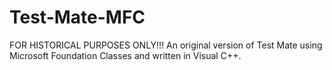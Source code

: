 # Test-Mate-MFC
FOR HISTORICAL PURPOSES ONLY!!! An original version of Test Mate using Microsoft Foundation Classes and written in Visual C++.
